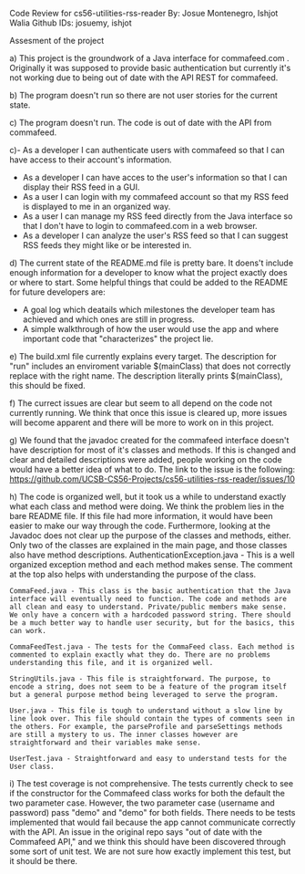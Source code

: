 Code Review for cs56-utilities-rss-reader
By: Josue Montenegro, Ishjot Walia
Github IDs: josuemy, ishjot

Assesment of the project

a) This project is the groundwork of a Java interface for commafeed.com . Originally it was supposed to provide basic authentication but currently it's not working due to being out of date with the API REST for commafeed.

b) The program doesn't run so there are not user stories for the current state.

c) The program doesn't run. The code is out of date with the API from commafeed.

c)- As a developer I can authenticate users with commafeed so that I can have access to their account's information.
  - As a developer I can have acces to the user's information so that I can display their RSS feed in a GUI.
  - As a user I can login with my commafeed account so that my RSS feed is displayed to me in an organized way.
  - As a user I can manage my RSS feed directly from the Java interface so that I don't have to login to commafeed.com in a web browser.
  - As a developer I can analyze the user's RSS feed so that I can suggest RSS feeds they might like or be interested in.

d) The current state of the README.md file is pretty bare. It doens't include enough information for a developer to know what the project exactly does or where to start. Some helpful things that could be added to the README for future developers are:  
   - A goal log which deatails which milestones the developer team has achieved and which ones are still in progress.
   - A simple walkthrough of how the user would use the app and where important code that "characterizes" the project lie.

e) The build.xml file currently explains every target. The description for "run" includes an enviroment variable $(mainClass) that does not correctly replace with the right name. The description literally prints $(mainClass), this should be fixed.

f) The currect issues are clear but seem to all depend on the code not currently running. We think that once this issue is cleared up, more issues will become apparent and there will be more to work on in this project.

g) We found that the javadoc created for the commafeed interface doesn't have description for most of it's classes and methods. If this is changed and  clear and detailed descriptions were added, people working on the code would have a better idea of what to do. The link to the issue is the following: https://github.com/UCSB-CS56-Projects/cs56-utilities-rss-reader/issues/10 

h) The code is organized well, but it took us a while to understand exactly what each class and method were doing. We think the problem lies in the bare README file. If this file had more information, it would have been easier to make our way through the code. Furthermore, looking at the Javadoc does not clear up the purpose of the classes and methods, either. Only two of the classes are explained in the main page, and those classes also have method descriptions.
	AuthenticationException.java - This is a well organized exception method and each method makes sense. The comment at the top also helps with understanding the purpose of the class.

	CommaFeed.java - This class is the basic authentication that the Java interface will eventually need to function. The code and methods are all clean and easy to understand. Private/public members make sense. We only have a concern with a hardcoded password string. There should be a much better way to handle user security, but for the basics, this can work.

	CommaFeedTest.java - The tests for the CommaFeed class. Each method is commented to explain exactly what they do. There are no problems understanding this file, and it is organized well.

	StringUtils.java - This file is straightforward. The purpose, to encode a string, does not seem to be a feature of the program itself but a general purpose method being leveraged to serve the program.

	User.java - This file is tough to understand without a slow line by line look over. This file should contain the types of comments seen in the others. For example, the parseProfile and parseSettings methods are still a mystery to us. The inner classes however are straightforward and their variables make sense. 

	UserTest.java - Straightforward and easy to understand tests for the User class.

i) The test coverage is not comprehensive. The tests currently check to see if the constructor for the Commafeed class works for both the default the two parameter case. However, the two parameter case (username and password) pass "demo" and "demo" for both fields. There needs to be tests implemented that would fail because the app cannot communicate correctly with the API. An issue in the original repo says "out of date with the Commafeed API," and we think this should have been discovered through some sort of unit test. We are not sure how exactly implement this test, but it should be there.
